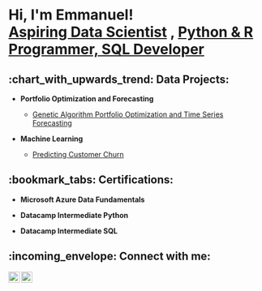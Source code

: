 <h1>Hi, I'm Emmanuel! <br/> <a href="https://www.linkedin.com/in/emmanuel-osamau/"> Aspiring Data Scientist</a> , <a href="https://github.com/EOsamau/"> Python & R Programmer, SQL Developer</a> 

<h2> :chart_with_upwards_trend: Data Projects:</h2>

- <b>Portfolio Optimization and Forecasting</b>
  - [Genetic Algorithm Portfolio Optimization and Time Series Forecasting](https://github.com/EOsamau/Portfolio-Optimization)

- <b>Machine Learning</b>
  - [Predicting Customer Churn](https://github.com/EOsamau/Portfolio-Optimization)

<!--
- <b>Statistical Modeling</b>
  - [Modeling Insurance Claims Distribution](https://github.com/joshmadakor1/Algorithms-Practice)
    -->

<h2>:bookmark_tabs: Certifications:</h2>

- <b>Microsoft Azure Data Fundamentals</b>

- <b>Datacamp Intermediate Python</b>

- <b>Datacamp Intermediate SQL</b>


<!--
<h2>📺 Popular YouTube Videos</h2>

- [How to get into Cybersecurity Starting From Zero](https://www.youtube.com/watch?v=a83ASGn_V_s)
- [A Day in the Life of a Cybersecurity Anayst](https://www.youtube.com/watch?v=uHy3oM7NnoU)
- [How to Create a KeyLogger (C#)](https://www.youtube.com/watch?v=N-L9hklSlNk)
- [Ransomware Demonstration (C#)](https://www.youtube.com/watch?v=OfvdQeh79s0)
- [Is WGU Legit?](https://www.youtube.com/watch?v=E2MwRWxDBkA)
-->

<h2> :incoming_envelope: Connect with me:</h2>

[<img align="left" alt="JoshMadakor | LinkedIn" width="22px" src="https://cdn.jsdelivr.net/npm/simple-icons@v3/icons/linkedin.svg" />][linkedin]
[<img align="left" alt="JoshMadakor | Instagram" width="22px" src="https://cdn.jsdelivr.net/npm/simple-icons@v3/icons/instagram.svg" />][instagram]


[instagram]: https://www.instagram.com/etkojo/
[linkedin]: https://www.linkedin.com/in/emmanuel-osamau/

